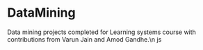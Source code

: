 # DataMining
Data mining projects completed for Learning systems course with contributions from Varun Jain and Amod Gandhe.\n js
